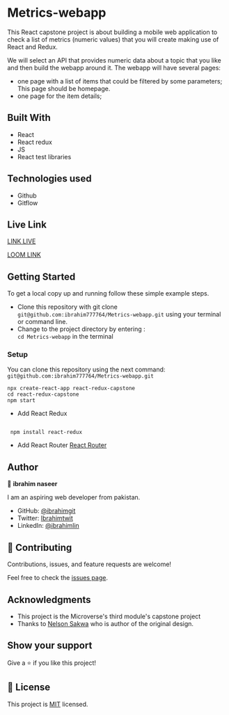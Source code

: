 # Metrics-webapp


This React capstone project is about building a mobile web application to check a list of metrics (numeric values) that you will create making use of React and Redux.

We will select an API that provides numeric data about a topic that you like and then build the webapp around it. The webapp will have several pages:
- one page with a list of items that could be filtered by some parameters; This page should be homepage.
- one page for the item details;

## Built With

- React 
- React redux
- JS
- React test libraries

## Technologies used

- Github
- Gitflow


## Live Link 
[LINK LIVE](https://resilient-torrone-fd7bde.netlify.app)

[LOOM LINK]()
## Getting Started

To get a local copy up and running follow these simple example steps.

- Clone this repository with git clone `git@github.com:ibrahim777764/Metrics-webapp.git` using your terminal or command line.
- Change to the project directory by entering : <br>
  `cd Metrics-webapp` in the terminal


### Setup

You can clone this repository using the next command: `git@github.com:ibrahim777764/Metrics-webapp.git`
  
  
```
npx create-react-app react-redux-capstone
cd react-redux-capstone
npm start
```

  - Add React Redux

```
 
 npm install react-redux

```
- Add React Router [React Router](https://v5.reactrouter.com/web/guides/quick-start)

## Author

👤 **ibrahim naseer**

I am an aspiring web developer from pakistan.
- GitHub: [@ibrahimgit](https://github.com/ibrahim777764)
- Twitter: [Ibrahimtwit](https://twitter.com/Ibrahim66650696)
- LinkedIn: [@ibrahimlin](https://www.linkedin.com/in/ibrahim-naseer-215667225/)

## 🤝 Contributing

Contributions, issues, and feature requests are welcome!

Feel free to check the [issues page](../../issues/).

## Acknowledgments

- This project is the Microverse's third module's capstone project
- Thanks to [Nelson Sakwa](https://www.behance.net/sakwadesignstudio) who is author of the original design.

## Show your support

Give a ⭐️ if you like this project!


## 📝 License

This project is [MIT](./MIT.md) licensed.